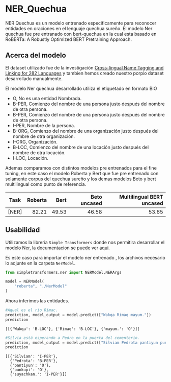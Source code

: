 # NER_Quechua
NER Quechua es un modelo entrenado especificamente para reconocer entidades en oraciones en el lenguaje quechua sureño. El modelo Ner quechua fue pre entranado con bert-quechua en la cual esta basado en RoBERTa: A Robustly Optimized BERT Pretraining Approach.

## Acerca del modelo
El dataset utilizado fue de la investigación 
[Cross-lingual Name Tagging and Linking for 282 Languages](https://aclanthology.org/P17-1178.pdf)
y tambien hemos creado nuestro porpio dataset desarrollado manualmente.

El modelo Ner quechua desarrollado utiliza el etiquetado en formato BIO
- O, No es una entidad Nombrada.
- B-PER, Comienzo del nombre de una persona justo después del nombre de otra persona.
- B-PER, Comienzo del nombre de una persona justo después del nombre de otra persona.
- I-PER, Nombre de la persona.
- B-ORG, Comienzo del nombre de una organización justo después del nombre de otra organización.
- I-ORG, Organización.
- B-LOC, Comienzo del nombre de una locación justo después del nombre de otra locación.
- I-LOC, Locación.

Ademas comparamos con distintos modelos pre entrenados para el fine tuning, en este caso el modelo Roberta y Bert que fue pre entrenado con solamente corpus del quechua sureño y los demas modelos Beto y bert multilingual como punto de referencia.

|Task   | Roberta    | Bert | Beto uncased   | Multilingual BERT uncased                  |               
|-------|--------------:|--------------:|--------------------------:|-------------------------------:|
|[NER]  | 82.21      | 49.53        | 46.58                | 53.65                      |            

## Usabilidad
Utilizamos la libreria `Simple Transformers` donde nos permitira desarrollar el modelo Ner, la documentacion se puede ver [aqui](https://simpletransformers.ai/docs/ner-model/).

Es este caso para importar el modelo ner entrenado , los archivos necesario lo adjunte en la carpeta `NerModel`.

```python
from simpletransformers.ner import NERModel,NERArgs

model = NERModel(
    "roberta", "./NerModel"
)
```
Ahora inferimos las entidades.

```python
#Aquel es el río Rímac.
prediction, model_output = model.predict(["Wakqa Rimaq mayum."]) 
prediction
```
```
[[{'Wakqa': 'B-LOC'}, {'Rimaq': 'B-LOC'}, {'mayum.': 'O'}]]
```
```python
#Silvia está esperando a Pedro en la puerta del cementerio.
prediction, model_output = model.predict(["Silviam Pedrota pantiyun punkupi suyachkan."]) 
prediction
```
```
[[{'Silviam': 'I-PER'},
  {'Pedrota': 'B-PER'},
  {'pantiyun': 'O'},
  {'punkupi': 'O'},
  {'suyachkan.': 'I-PER'}]]
  ```



